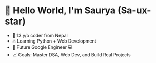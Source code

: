 # 👋 Hello World, I'm Saurya (Sa-ux-star)
- 🧠 13 y/o coder from Nepal
- 🔥 Learning Python + Web Development
- 🚀 Future Google Engineer 💻
- 📈 Goals: Master DSA, Web Dev, and Build Real Projects

